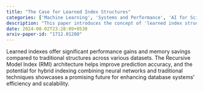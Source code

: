 ```yaml
---
title: "The Case for Learned Index Structures"
categories: ['Machine Learning', 'Systems and Performance', 'AI for Science']
description: "This paper introduces the concept of 'learned index structures' as a revolutionary approach to optimizing data access in database systems. By leveraging machine learning models, particularly deep learning models, the authors propose a new paradigm for replacing traditional index structures like B-trees, hash indexes, and Bloom filters."
date: 2024-08-02T23:28:09+0530
arxiv-paper-id: "1712.01208"
---
```

Learned indexes offer significant performance gains and memory savings compared to traditional structures across various datasets. The Recursive Model Index (RMI) architecture helps improve prediction accuracy, and the potential for hybrid indexing combining neural networks and traditional techniques showcases a promising future for enhancing database systems' efficiency and scalability.
